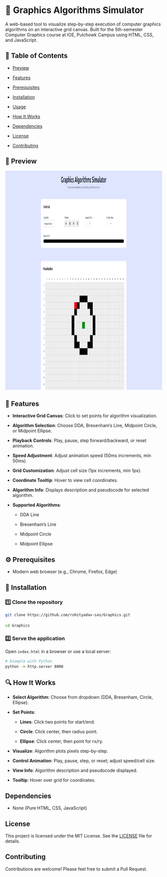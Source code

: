 # 📢 **Graphics Algorithms Simulator**

A web-based tool to visualize step-by-step execution of computer graphics algorithms on an interactive grid canvas. Built for the 5th-semester Computer Graphics course at IOE, Pulchowk Campus using HTML, CSS, and JavaScript.

## 📌 **Table of Contents**

- [Preview](#preview)

- [Features](#features)

- [Prerequisites](#prerequisites)

- [Installation](#installation)

- [Usage](#usage)

- [How It Works](#how-it-works)

- [Dependencies](#dependencies)

- [License](#license)

- [Contributing](#contributing)

## 📸 **Preview**

<div align="center">
  <img src="./assets/preview.png?raw=true" height="700"/>
</div>

## 🚀 **Features**

- **Interactive Grid Canvas**: Click to set points for algorithm visualization.

- **Algorithm Selection**: Choose DDA, Bresenham’s Line, Midpoint Circle, or Midpoint Ellipse.

- **Playback Controls**: Play, pause, step forward/backward, or reset animation.

- **Speed Adjustment**: Adjust animation speed (50ms increments, min 50ms).

- **Grid Customization**: Adjust cell size (1px increments, min 1px).

- **Coordinate Tooltip**: Hover to view cell coordinates.

- **Algorithm Info**: Displays description and pseudocode for selected algorithm.

- **Supported Algorithms**:

  - DDA Line

  - Bresenham’s Line

  - Midpoint Circle

  - Midpoint Ellipse

## ⚙ **Prerequisites**

- Modern web browser (e.g., Chrome, Firefox, Edge)

## 🔧 **Installation**

### 1️⃣ Clone the repository

```sh
git clone https://github.com/rohityadav-sas/Graphics.git

cd Graphics
```

### 2️⃣ Serve the application

Open `index.html` in a browser or use a local server:

```sh
# Example with Python
python -m http.server 8000
```

## 🔍 How It Works

- **Select Algorithm**: Choose from dropdown (DDA, Bresenham, Circle, Ellipse).

- **Set Points**:

  - **Lines**: Click two points for start/end.

  - **Circle**: Click center, then radius point.

  - **Ellipse**: Click center, then point for rx/ry.

- **Visualize**: Algorithm plots pixels step-by-step.

- **Control Animation**: Play, pause, step, or reset; adjust speed/cell size.

- **View Info**: Algorithm description and pseudocode displayed.

- **Tooltip**: Hover over grid for coordinates.

## Dependencies

- None (Pure HTML, CSS, JavaScript)

## License

This project is licensed under the MIT License. See the [LICENSE](./LICENSE) file for details.

## Contributing

Contributions are welcome! Please feel free to submit a Pull Request.
